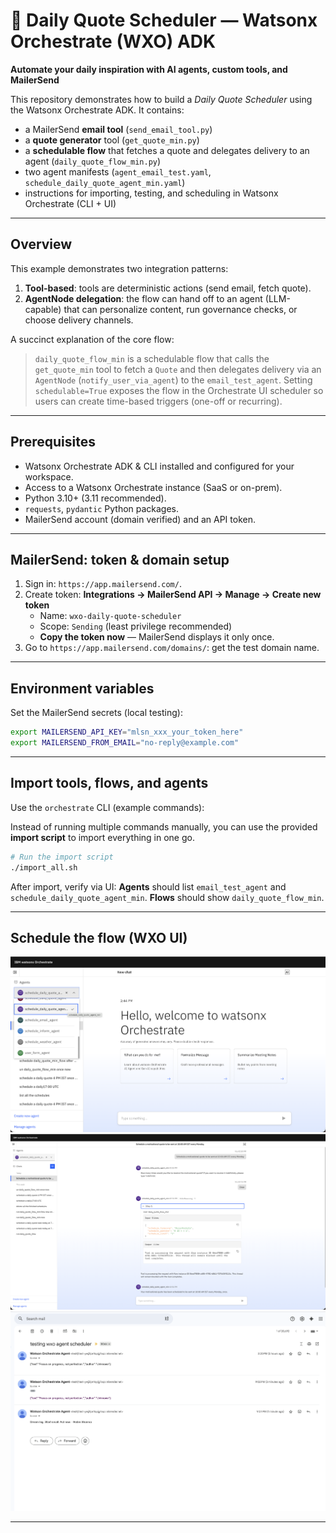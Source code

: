
# 🌅 Daily Quote Scheduler — Watsonx Orchestrate (WXO) ADK

**Automate your daily inspiration with AI agents, custom tools, and MailerSend**

This repository demonstrates how to build a *Daily Quote Scheduler* using the Watsonx Orchestrate ADK. It contains:
- a MailerSend **email tool** (`send_email_tool.py`)  
- a **quote generator** tool (`get_quote_min.py`)  
- a **schedulable flow** that fetches a quote and delegates delivery to an agent (`daily_quote_flow_min.py`)  
- two agent manifests (`agent_email_test.yaml`, `schedule_daily_quote_agent_min.yaml`)  
- instructions for importing, testing, and scheduling in Watsonx Orchestrate (CLI + UI)

---

## Overview
This example demonstrates two integration patterns:

1. **Tool-based**: tools are deterministic actions (send email, fetch quote).  
2. **AgentNode delegation**: the flow can hand off to an agent (LLM-capable) that can personalize content, run governance checks, or choose delivery channels.

A succinct explanation of the core flow:

> `daily_quote_flow_min` is a schedulable flow that calls the `get_quote_min` tool to fetch a `Quote` and then delegates delivery via an `AgentNode` (`notify_user_via_agent`) to the `email_test_agent`. Setting `schedulable=True` exposes the flow in the Orchestrate UI scheduler so users can create time-based triggers (one-off or recurring).

---

## Prerequisites
- Watsonx Orchestrate ADK & CLI installed and configured for your workspace.  
- Access to a Watsonx Orchestrate instance (SaaS or on-prem).  
- Python 3.10+ (3.11 recommended).  
- `requests`, `pydantic` Python packages.  
- MailerSend account (domain verified) and an API token.

---


## MailerSend: token & domain setup

1. Sign in: `https://app.mailersend.com/`.  
2. Create token: **Integrations → MailerSend API → Manage → Create new token**  
   - Name: `wxo-daily-quote-scheduler`  
   - Scope: `Sending` (least privilege recommended)  
   - **Copy the token now** — MailerSend displays it only once.  
3. Go to `https://app.mailersend.com/domains/`: get the test domain name.

---

## Environment variables
Set the MailerSend secrets (local testing):

```bash
export MAILERSEND_API_KEY="mlsn_xxx_your_token_here"
export MAILERSEND_FROM_EMAIL="no-reply@example.com"
```
---

## Import tools, flows, and agents

Use the `orchestrate` CLI (example commands):

Instead of running multiple commands manually, you can use the provided **import script** to import everything in one go.

```bash
# Run the import script
./import_all.sh
```

After import, verify via UI: **Agents** should list `email_test_agent` and `schedule_daily_quote_agent_min`. **Flows** should show `daily_quote_flow_min`.

---

## Schedule the flow (WXO UI)

![wxo-scheduler-agent](./images/wxo-select-scheduler-agent.png)
![wxo-scheduler-agent](./images/wxo-scheduler-create.png)
![wxo-scheduler-agent](./images/wxo-scheduled-email.png)


---

